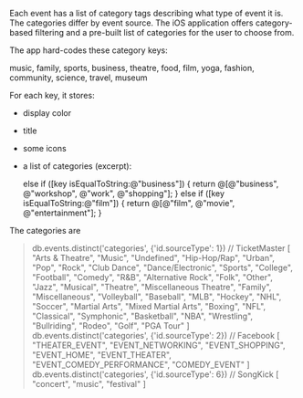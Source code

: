 
Each event has a list of category tags describing what type of event it is. The categories differ by event source. The
iOS application offers category-based filtering and a pre-built list of categories for the user to choose from.

The app hard-codes these category keys:

music, family, sports, business, theatre, food, film, yoga, fashion, community, science, travel, museum

For each key, it stores:

- display color
- title
- some icons
- a list of categories (excerpt):

    else if ([key isEqualToString:@"business"]) {
        return @[@"business", @"workshop", @"work", @"shopping"];
    } else if ([key isEqualToString:@"film"]) {
        return @[@"film", @"movie", @"entertainment"];
    }

The categories are


> db.events.distinct('categories', {'id.sourceType': 1})  // TicketMaster
[
	"Arts & Theatre",
	"Music",
	"Undefined",
	"Hip-Hop/Rap",
	"Urban",
	"Pop",
	"Rock",
	"Club Dance",
	"Dance/Electronic",
	"Sports",
	"College",
	"Football",
	"Comedy",
	"R&B",
	"Alternative Rock",
	"Folk",
	"Other",
	"Jazz",
	"Musical",
	"Theatre",
	"Miscellaneous Theatre",
	"Family",
	"Miscellaneous",
	"Volleyball",
	"Baseball",
	"MLB",
	"Hockey",
	"NHL",
	"Soccer",
	"Martial Arts",
	"Mixed Martial Arts",
	"Boxing",
	"NFL",
	"Classical",
	"Symphonic",
	"Basketball",
	"NBA",
	"Wrestling",
	"Bullriding",
	"Rodeo",
	"Golf",
	"PGA Tour"
]
> db.events.distinct('categories', {'id.sourceType': 2})  // Facebook
[
	"THEATER_EVENT",
	"EVENT_NETWORKING",
	"EVENT_SHOPPING",
	"EVENT_HOME",
	"EVENT_THEATER",
	"EVENT_COMEDY_PERFORMANCE",
	"COMEDY_EVENT"
]
> db.events.distinct('categories', {'id.sourceType': 6})  // SongKick
[ "concert", "music", "festival" ]




